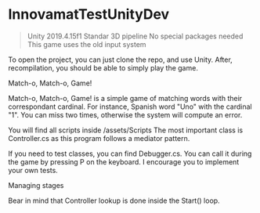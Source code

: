 # InnovamatTestUnityDev

>Unity 2019.4.15f1
>Standar 3D pipeline
>No special packages needed
>This game uses the old input system

To open the project, you can just clone the repo, and use Unity.
After, recompilation, you should be able to simply play the game.

Match-o, Match-o, Game!

Match-o, Match-o, Game! is a simple game of matching words with their correspondant cardinal.
For instance, Spanish word "Uno" with the cardinal "1".
You can miss two times, otherwise the system will compute an error.

You will find all scripts inside /assets/Scripts
The most important class is Controller.cs as this program follows a mediator pattern.

If you need to test classes, you can find Debugger.cs. You can call it during the game by pressing P on the keyboard.
I encourage you to implement your own tests.


Managing stages

Bear in mind that Controller lookup is done inside the Start() loop.